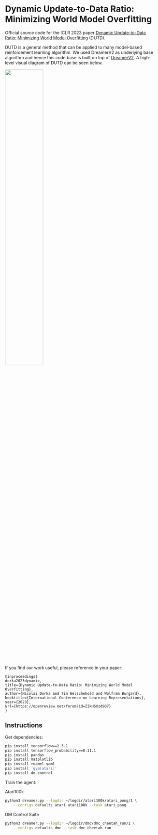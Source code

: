 # Dynamic Update-to-Data Ratio: Minimizing World Model Overfitting

Official source code for the ICLR 2023 paper [Dynamic Update-to-Data Ratio: Minimizing World Model Overfitting][website] (DUTD).

DUTD is a general method that can be applied to many model-based reinforcement learning algorithm. 
We used DreamerV2 as underlying base algorithm and hence this code base is built
on top of [DreamerV2](https://github.com/danijar/dreamerv2).
A high-level visual diagram of DUTD can be seen below. 



<p align="left">
<img width="50%" src="https://i.imgur.com/7GuHNXm.png">

[comment]: <> (<a href="url"><img src="https://i.imgur.com/7GuHNXm.png" align="left" height="600" width="600" ></a>)
</p>

If you find our work useful, please reference in your paper:

```
@inproceedings{
dorka2023dynamic,
title={Dynamic Update-to-Data Ratio: Minimizing World Model Overfitting},
author={Nicolai Dorka and Tim Welschehold and Wolfram Burgard},
booktitle={International Conference on Learning Representations},
year={2023},
url={https://openreview.net/forum?id=ZIkHSXzd9O7}
}
```

[website]: https://openreview.net/forum?id=ZIkHSXzd9O7


## Instructions

Get dependencies:

```sh
pip install tensorflow==2.3.1
pip install tensorflow_probability==0.11.1
pip install pandas
pip install matplotlib
pip install ruamel.yaml
pip install 'gym[atari]'
pip install dm_control
```

Train the agent:

Atari100k

```sh
python3 dreamer.py --logdir ~/logdir/atari100k/atari_pong/1 \
    --configs defaults atari atari100k --task atari_pong
```

DM Control Suite

```sh
python3 dreamer.py --logdir ~/logdir/dmc/dmc_cheetah_run/1 \
    --configs defaults dmc --task dmc_cheetah_run
```


